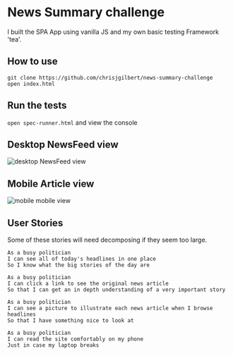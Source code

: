 # News Summary challenge

I built the SPA App using vanilla JS and my own basic testing Framework 'tea'.

## How to use

`git clone https://github.com/chrisjgilbert/news-summary-challenge`  
`open index.html`   

## Run the tests

`open spec-runner.html` and view the console  

## Desktop NewsFeed view

![desktop NewsFeed view](public/newsfeed-desktop-view.png)  

## Mobile Article view

![mobile mobile view](public/summary-mobile-view.png)  

## User Stories

Some of these stories will need decomposing if they seem too large.

```
As a busy politician
I can see all of today's headlines in one place
So I know what the big stories of the day are
```

```
As a busy politician
I can click a link to see the original news article
So that I can get an in depth understanding of a very important story
```

```
As a busy politician
I can see a picture to illustrate each news article when I browse headlines
So that I have something nice to look at
```

```
As a busy politician
I can read the site comfortably on my phone
Just in case my laptop breaks
```
